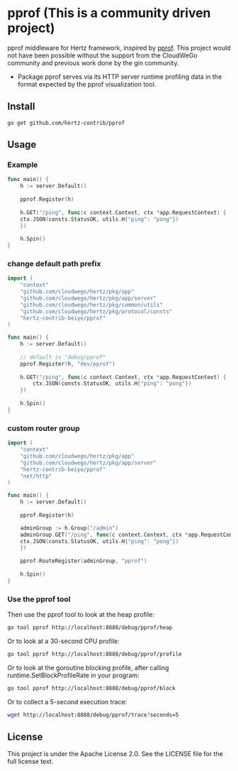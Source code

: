 # pprof (This is a community driven project)


pprof middleware for Hertz framework, inspired by [pprof](https://github.com/gin-contrib/pprof).
This project would not have been possible without the support from the CloudWeGo community and previous work done by the gin community.

- Package pprof serves via its HTTP server runtime profiling data in the format expected by the pprof visualization tool.


## Install
```shell
go get github.com/hertz-contrib/pprof
```

## Usage
### Example

```go
func main() {
    h := server.Default()
    
    pprof.Register(h)
    
    h.GET("/ping", func(c context.Context, ctx *app.RequestContext) {
    ctx.JSON(consts.StatusOK, utils.H{"ping": "pong"})
    })
    
    h.Spin()
}
```

### change default path prefix

```go
import (
    "context"
    "github.com/cloudwego/hertz/pkg/app"
    "github.com/cloudwego/hertz/pkg/app/server"
    "github.com/cloudwego/hertz/pkg/common/utils"
    "github.com/cloudwego/hertz/pkg/protocol/consts"
    "hertz-contrib-beiye/pprof"
)

func main() {
    h := server.Default()
    
    // default is "debug/pprof"
    pprof.Register(h, "dev/pprof")
    
    h.GET("/ping", func(c context.Context, ctx *app.RequestContext) {
        ctx.JSON(consts.StatusOK, utils.H{"ping": "pong"})
    })
    
    h.Spin()
}

```

### custom router group

```go
import (
    "context"
    "github.com/cloudwego/hertz/pkg/app"
    "github.com/cloudwego/hertz/pkg/app/server"
    "hertz-contrib-beiye/pprof"
    "net/http"
)

func main() {
    h := server.Default()
    
    pprof.Register(h)

    adminGroup := h.Group("/admin")
    adminGroup.GET("/ping", func(c context.Context, ctx *app.RequestContext) {
    ctx.JSON(consts.StatusOK, utils.H{"ping": "pong"})
    })
    
    pprof.RouteRegister(adminGroup, "pprof")
    
    h.Spin()
}

```


### Use the pprof tool

Then use the pprof tool to look at the heap profile:

```bash
go tool pprof http://localhost:8888/debug/pprof/heap
```

Or to look at a 30-second CPU profile:

```bash
go tool pprof http://localhost:8888/debug/pprof/profile
```

Or to look at the goroutine blocking profile, after calling runtime.SetBlockProfileRate in your program:

```bash
go tool pprof http://localhost:8888/debug/pprof/block
```

Or to collect a 5-second execution trace:

```bash
wget http://localhost:8888/debug/pprof/trace?seconds=5
```


## License
This project is under the Apache License 2.0. See the LICENSE file for the full license text.
